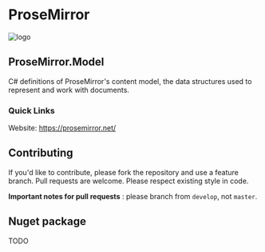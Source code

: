 # ProseMirror

![logo](https://avatars.githubusercontent.com/u/13659461)

## ProseMirror.Model
C# definitions of ProseMirror's content model, the data structures used to represent and work with documents.

### Quick Links
Website: https://prosemirror.net/

## Contributing
If you'd like to contribute, please fork the repository and use a feature branch. Pull requests are welcome. Please respect existing style in code.

**Important notes for pull requests** : please branch from `develop`, not `master`.

## Nuget package 
TODO
